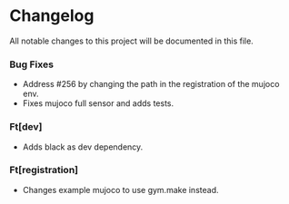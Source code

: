 # Changelog

All notable changes to this project will be documented in this file.


### Bug Fixes

- Address #256 by changing the path in the registration of the mujoco env.
- Fixes mujoco full sensor and adds tests.

### Ft[dev]

- Adds black as dev dependency.

### Ft[registration]

- Changes example mujoco to use gym.make instead.

<!-- generated by git-cliff -->
